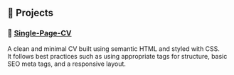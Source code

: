 ## 🧾 Projects

### 🔹 [Single-Page-CV](https://github.com/YounesMoukhlij/Single-Page-CV)
A clean and minimal CV built using semantic HTML and styled with CSS.  
It follows best practices such as using appropriate tags for structure, basic SEO meta tags, and a responsive layout.
